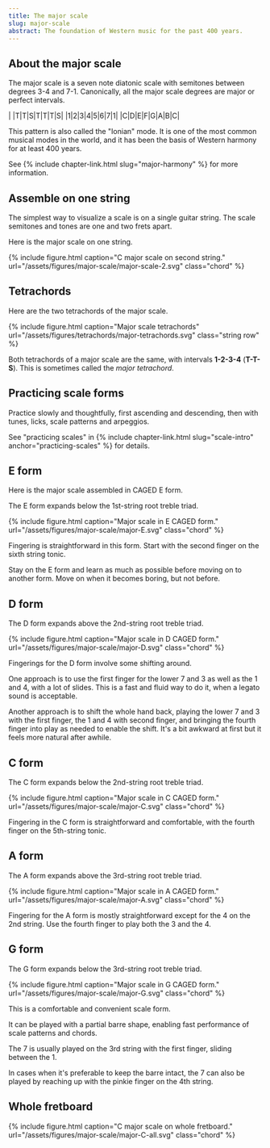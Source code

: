 ```yaml
---
title: The major scale
slug: major-scale
abstract: The foundation of Western music for the past 400 years. 
---
```


## About the major scale

The major scale is a seven note diatonic scale 
with semitones between degrees 3-4 and 7-1.
Canonically, all the major scale degrees are major or perfect intervals. 

<div class="table-wrapper" markdown="block">

| |T|T|S|T|T|T|S|
|1|2|3|4|5|6|7|1|
|C|D|E|F|G|A|B|C|

</div>

This pattern is also called the "Ionian" mode.
It is one of the most common musical modes in the world,
and it has been the basis of Western harmony for at least 400 years. 

See {% include chapter-link.html slug="major-harmony" %} for more information.

## Assemble on one string

The simplest way to visualize a scale is on a single guitar string.
The scale semitones and tones are one and two frets apart.

Here is the major scale on one string. 

{% include figure.html
    caption="C major scale on second string."
    url="/assets/figures/major-scale/major-scale-2.svg"
    class="chord"
%}

## Tetrachords

Here are the two tetrachords of the major scale.

{% include figure.html
    caption="Major scale tetrachords"
    url="/assets/figures/tetrachords/major-tetrachords.svg"
    class="string row"
%}

Both tetrachords of a major scale are the same,
with intervals **1-2-3-4** (**T-T-S**).
This is sometimes called the *major tetrachord*.

## Practicing scale forms

Practice slowly and thoughtfully,
first ascending and descending, 
then with tunes, licks, scale patterns and arpeggios.

See "practicing scales" in {% include chapter-link.html slug="scale-intro" anchor="practicing-scales" %} for details. 

## E form

Here is the major scale assembled in CAGED E form.

The E form expands below the 1st-string root treble triad.

{% include figure.html
    caption="Major scale in E CAGED form."
    url="/assets/figures/major-scale/major-E.svg"
    class="chord"
%}

Fingering is straightforward in this form.
Start with the second finger on the sixth string tonic.

Stay on the E form and learn as much as possible before moving on to another form.
Move on when it becomes boring,
but not before.

## D form

The D form expands above the 2nd-string root treble triad.

{% include figure.html
    caption="Major scale in D CAGED form."
    url="/assets/figures/major-scale/major-D.svg"
    class="chord"
%}

Fingerings for the D form involve some shifting around.

One approach is to use the first finger for the lower 7 and 3 as well as the 1 and 4,
with a lot of slides.
This is a fast and fluid way to do it,
when a legato sound is acceptable.

Another approach is to shift the whole hand back,
playing the lower 7 and 3 with the first finger,
the 1 and 4 with second finger,
and bringing the fourth finger into play as needed to enable the shift.
It's a bit awkward at first but it feels more natural after awhile.

## C form

The C form expands below the 2nd-string root treble triad.

{% include figure.html
    caption="Major scale in C CAGED form."
    url="/assets/figures/major-scale/major-C.svg"
    class="chord"
%}

Fingering in the C form is straightforward and comfortable,
with the fourth finger on the 5th-string tonic.

## A form

The A form expands above the 3rd-string root treble triad.

{% include figure.html
    caption="Major scale in A CAGED form."
    url="/assets/figures/major-scale/major-A.svg"
    class="chord"
%}

Fingering for the A form is mostly straightforward except for the 4 on the 2nd string.
Use the fourth finger to play both the 3 and the 4.

## G form

The G form expands below the 3rd-string root treble triad.

{% include figure.html
    caption="Major scale in G CAGED form."
    url="/assets/figures/major-scale/major-G.svg"
    class="chord"
%}

This is a comfortable and convenient scale form.

It can be played with a partial barre shape,
enabling fast performance of scale patterns and chords.

The 7 is usually played on the 3rd string with the first finger,
sliding between the 1.

In cases when it's preferable to keep the barre intact,
the 7 can also be played by reaching up with the pinkie finger on the 4th string.

## Whole fretboard

{% include figure.html
    caption="C major scale on whole fretboard."
    url="/assets/figures/major-scale/major-C-all.svg"
    class="chord"
%}
